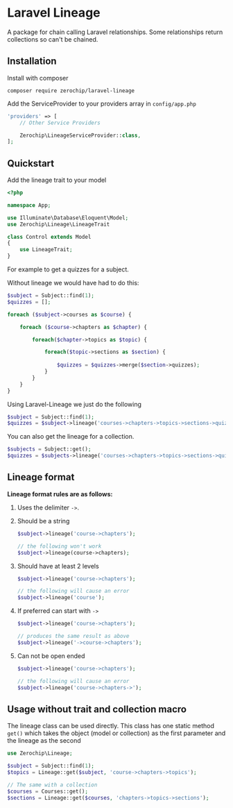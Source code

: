 # Laravel Lineage
A package for chain calling Laravel relationships. Some relationships return collections so can't be chained.

## Installation
Install with composer

`composer require zerochip/laravel-lineage`

Add the ServiceProvider to your providers array in `config/app.php`

```php
'providers' => [
    // Other Service Providers

    Zerochip\LineageServiceProvider::class,
];
```

## Quickstart

Add the lineage trait to your model

```php
<?php

namespace App;

use Illuminate\Database\Eloquent\Model;
use Zerochip\Lineage\LineageTrait

class Control extends Model
{
    use LineageTrait;
}
```
For example to get a quizzes for a subject.

Without lineage we would have had to do this:

```php
$subject = Subject::find(1);
$quizzes = [];

foreach ($subject->courses as $course) {

    foreach ($course->chapters as $chapter) {

        foreach($chapter->topics as $topic) {

            foreach($topic->sections as $section) {
               
                $quizzes = $quizzes->merge($section->quizzes);
            }
        }
    }
}
```
Using Laravel-Lineage we just do the following

```php
$subject = Subject::find(1);
$quizzes = $subject->lineage('courses->chapters->topics->sections->quizzes');
```
You can also get the lineage for a collection.

```php
$subjects = Subject::get();
$quizzes = $subjects->lineage('courses->chapters->topics->sections->quizzes');
```


## Lineage format

**Lineage format rules are as follows:**

1) Uses the delimiter `->`.

2) Should be a string
    ```php
    $subject->lineage('course->chapters');
    
    // the following won't work
    $subject->lineage(course->chapters);
    ```

3) Should have at least 2 levels
    ```php
    $subject->lineage('course->chapters');
    
    // the following will cause an error
    $subject->lineage('course');
    ```
4) If preferred can start with `->` 
    ```php
    $subject->lineage('course->chapters');
    
    // produces the same result as above
    $subject->lineage('->course->chapters');
    ```
5) Can not be open ended
    ```php
    $subject->lineage('course->chapters');
    
    // the following will cause an error
    $subject->lineage('course->chapters->');
    ```

## Usage without trait and collection macro

The lineage class can be used directly. This class has one static method `get()` which takes the object (model or collection) as the first parameter and the lineage as the second
```php
use Zerochip\Lineage;

$subject = Subject::find(1);
$topics = Lineage::get($subject, 'course->chapters->topics');

// The same with a collection
$courses = Courses::get();
$sections = Lineage::get($courses, 'chapters->topics->sections');
```
